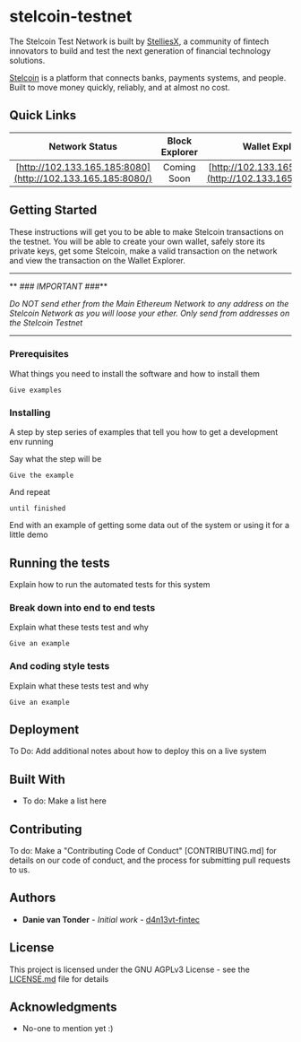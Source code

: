 # stelcoin-testnet

The Stelcoin Test Network is built by [StelliesX](https://stellies.money), a community of fintech innovators to build and test the next generation of financial technology solutions.


[Stelcoin](https://stelcoin.co.za) is a platform that connects banks, payments systems, and people. Built to move money quickly, reliably, and at almost no cost.



## Quick Links

Network Status | Block Explorer | Wallet Explorer |  Social Faucet
:---: | :---: | :---: | :---:
[http://102.133.165.185:8080](http://102.133.165.185:8080/) | Coming Soon | [http://102.133.165.185:8081](http://102.133.165.185:8081/) | [http://102.133.165.185:8082](http://102.133.165.185:8082/)



## Getting Started

These instructions will get you to be able to make Stelcoin transactions on the testnet. You will be able to create your own wallet, safely store its private keys, get some Stelcoin, make a valid transaction on the network and view the transaction on the Wallet Explorer.

**********


 ** _### IMPORTANT ###_**


_Do NOT send ether from the Main Ethereum Network to any address on the Stelcoin Network as you will loose your ether. Only send from addresses on the Stelcoin Testnet_
**********

### Prerequisites


What things you need to install the software and how to install them

```
Give examples
```

### Installing

A step by step series of examples that tell you how to get a development env running

Say what the step will be

```
Give the example
```

And repeat

```
until finished
```

End with an example of getting some data out of the system or using it for a little demo

## Running the tests

Explain how to run the automated tests for this system

### Break down into end to end tests

Explain what these tests test and why

```
Give an example
```

### And coding style tests

Explain what these tests test and why

```
Give an example
```

## Deployment

To Do: Add additional notes about how to deploy this on a live system

## Built With

* To do: Make a list here

## Contributing

To do: Make a "Contributing Code of Conduct" [CONTRIBUTING.md] for details on our code of conduct, and the process for submitting pull requests to us.


## Authors

* **Danie van Tonder** - *Initial work* - [d4n13vt-fintec](https://github.com/d4n13vt-fintec)


## License

This project is licensed under the GNU AGPLv3 License - see the [LICENSE.md](LICENSE.md) file for details

## Acknowledgments

* No-one to mention yet :)
